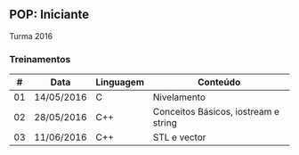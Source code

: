 ## POP: Iniciante
Turma 2016

### Treinamentos

\# | Data | Linguagem | Conteúdo
--- | --- | --- | ---
01 | 14/05/2016 | C | Nivelamento
02 | 28/05/2016 | C++ | Conceitos Básicos, iostream e string
03 | 11/06/2016 | C++ | STL e vector
